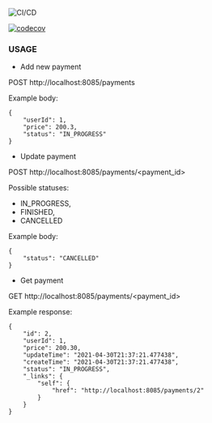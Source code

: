 ![CI/CD](https://github.com/ProgramowanieZespoloweIS2021/payment-service/actions/workflows/ci.yml/badge.svg)

[![codecov](https://codecov.io/gh/ProgramowanieZespoloweIS2021/payment-service/branch/main/graph/badge.svg?token=72ef252b-f568-4b28-b4b1-88db3c91452f)](https://codecov.io/gh/ProgramowanieZespoloweIS2021/payment-service)


### USAGE
* Add new payment 
  
POST http://localhost:8085/payments

Example body: 
```
{
    "userId": 1,
    "price": 200.3,
    "status": "IN_PROGRESS"
}
```

* Update payment
  
POST http://localhost:8085/payments/<payment_id>

Possible statuses:
- IN_PROGRESS,
- FINISHED,
- CANCELLED

Example body: 
```
{
    "status": "CANCELLED"
}
```


* Get payment
  
GET http://localhost:8085/payments/<payment_id>

Example response: 
```
{
    "id": 2,
    "userId": 1,
    "price": 200.30,
    "updateTime": "2021-04-30T21:37:21.477438",
    "createTime": "2021-04-30T21:37:21.477438",
    "status": "IN_PROGRESS",
    "_links": {
        "self": {
            "href": "http://localhost:8085/payments/2"
        }
    }
}
```
